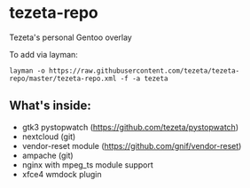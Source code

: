 # tezeta-repo

Tezeta's personal Gentoo overlay

To add via layman:
```
layman -o https://raw.githubusercontent.com/tezeta/tezeta-repo/master/tezeta-repo.xml -f -a tezeta
```

## What's inside:

 - gtk3 pystopwatch (https://github.com/tezeta/pystopwatch)
 - nextcloud (git)
 - vendor-reset module (https://github.com/gnif/vendor-reset)
 - ampache (git)
 - nginx with mpeg_ts module support
 - xfce4 wmdock plugin

